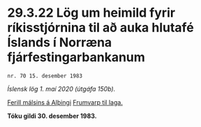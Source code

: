 # 29.3.22 Lög um heimild fyrir ríkisstjórnina til að auka hlutafé Íslands í Norræna fjárfestingarbankanum

`nr. 70 15. desember 1983`

_Íslensk lög 1. maí 2020 (útgáfa 150b)._

[Ferill málsins á Alþingi](https://www.althingi.is/thingstorf/thingmalalistar-eftir-thingum/ferill/?ltg=106&mnr=45)
[Frumvarp til laga.](https://www.althingi.is/altext/106/s/pdf/0048.pdf)

**Tóku gildi 30. desember 1983.**

